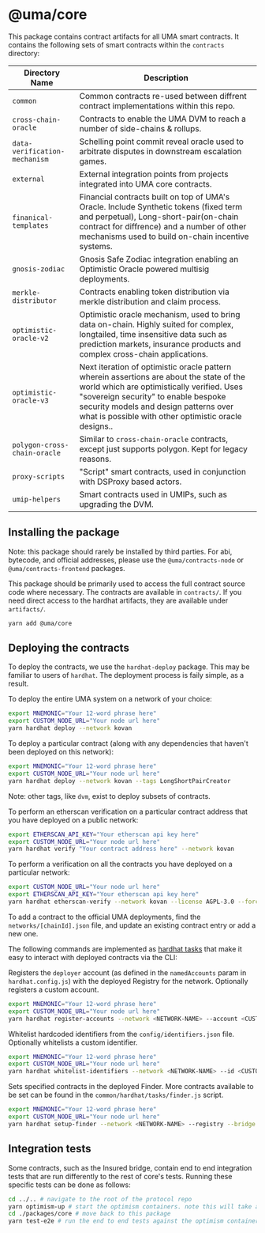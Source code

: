 # @uma/core

This package contains contract artifacts for all UMA smart contracts. It contains the following sets of smart contracts within the `contracts` directory:

| **Directory Name**            | **Description**                                                                                                                                                                                                                                                                 |
| ----------------------------- | ------------------------------------------------------------------------------------------------------------------------------------------------------------------------------------------------------------------------------------------------------------------------------- |
| `common`                      | Common contracts re-used between diffrent contract implementations within this repo.                                                                                                                                                                                            |
| `cross-chain-oracle`          | Contracts to enable the UMA DVM to reach a number of side-chains & rollups.                                                                                                                                                                                                     |
| `data-verification-mechanism` | Schelling point commit reveal oracle used to arbitrate disputes in downstream escalation games.                                                                                                                                                                                 |
| `external`                    | External integration points from projects integrated into UMA core contracts.                                                                                                                                                                                                   |
| `finanical-templates`         | Financial contracts built on top of UMA's Oracle. Include Synthetic tokens (fixed term and perpetual), Long-short-pair(on-chain contract for diffrence) and a number of other mechanisms used to build on-chain incentive systems.                                              |
| `gnosis-zodiac`               | Gnosis Safe Zodiac integration enabling an Optimistic Oracle powered multisig deployments.                                                                                                                                                                                      |
| `merkle-distributor`          | Contracts enabling token distribution via merkle distribution and claim process.                                                                                                                                                                                                |
| `optimistic-oracle-v2`        | Optimistic oracle mechanism, used to bring data on-chain. Highly suited for complex, longtailed, time insensitive data such as prediction markets, insurance products and complex cross-chain applications.                                                                     |
| `optimistic-oracle-v3`        | Next iteration of optimistic oracle pattern wherein assertions are about the state of the world which are optimistically verified. Uses "sovereign security" to enable bespoke security models and design patterns over what is possible with other optimistic oracle designs.. |
| `polygon-cross-chain-oracle`  | Similar to `cross-chain-oracle` contracts, except just supports polygon. Kept for legacy reasons.                                                                                                                                                                               |
| `proxy-scripts`               | "Script" smart contracts, used in conjunction with DSProxy based actors.                                                                                                                                                                                                        |
| `umip-helpers`                | Smart contracts used in UMIPs, such as upgrading the DVM.                                                                                                                                                                                                                       |

## Installing the package

Note: this package should rarely be installed by third parties. For abi, bytecode, and official addresses, please use
the `@uma/contracts-node` or `@uma/contracts-frontend` packages.

This package should be primarily used to access the full contract source code where necessary. The contracts are
available in `contracts/`. If you need direct access to the hardhat artifacts, they are available under `artifacts/`.

```bash
yarn add @uma/core
```

## Deploying the contracts

To deploy the contracts, we use the `hardhat-deploy` package. This may be familiar to users of `hardhat`. The deployment
process is faily simple, as a result.

To deploy the entire UMA system on a network of your choice:

```sh
export MNEMONIC="Your 12-word phrase here"
export CUSTOM_NODE_URL="Your node url here"
yarn hardhat deploy --network kovan
```

To deploy a particular contract (along with any dependencies that haven't been deployed on this network):

```sh
export MNEMONIC="Your 12-word phrase here"
export CUSTOM_NODE_URL="Your node url here"
yarn hardhat deploy --network kovan --tags LongShortPairCreator
```

Note: other tags, like `dvm`, exist to deploy subsets of contracts.

To perform an etherscan verification on a particular contract address that you have deployed on a public network:

```sh
export ETHERSCAN_API_KEY="Your etherscan api key here"
export CUSTOM_NODE_URL="Your node url here"
yarn hardhat verify "Your contract address here" --network kovan
```

To perform a verification on all the contracts you have deployed on a particular network:

```sh
export CUSTOM_NODE_URL="Your node url here"
export ETHERSCAN_API_KEY="Your etherscan api key here"
yarn hardhat etherscan-verify --network kovan --license AGPL-3.0 --force-license
```

To add a contract to the official UMA deployments, find the `networks/[chainId].json` file, and update an existing
contract entry or add a new one.

The following commands are implemented as [hardhat tasks](https://hardhat.org/guides/create-task.html) that make it easy to interact with deployed contracts via the CLI:

Registers the `deployer` account (as defined in the `namedAccounts` param in `hardhat.config.js`) with the deployed Registry for the network. Optionally registers a custom account.

```sh
export MNEMONIC="Your 12-word phrase here"
export CUSTOM_NODE_URL="Your node url here"
yarn hardhat register-accounts --network <NETWORK-NAME> --account <CUSTOM-ACCOUNT>
```

Whitelist hardcoded identifiers from the `config/identifiers.json` file. Optionally whitelists a custom identifier.

```sh
export MNEMONIC="Your 12-word phrase here"
export CUSTOM_NODE_URL="Your node url here"
yarn hardhat whitelist-identifiers --network <NETWORK-NAME> --id <CUSTOM-IDENTIFIER>
```

Sets specified contracts in the deployed Finder. More contracts available to be set can be found in the `common/hardhat/tasks/finder.js` script.

```sh
export MNEMONIC="Your 12-word phrase here"
export CUSTOM_NODE_URL="Your node url here"
yarn hardhat setup-finder --network <NETWORK-NAME> --registry --bridge --generichandler
```

## Integration tests

Some contracts, such as the Insured bridge, contain end to end integration tests that are run differently to the rest of
core's tests. Running these specific tests can be done as follows:

```bash
cd ../.. # navigate to the root of the protocol repo
yarn optimism-up # start the optimism containers. note this will take a long time as a few containers need to be built
cd ./packages/core # move back to this package
yarn test-e2e # run the end to end tests against the optimism containers.
```
